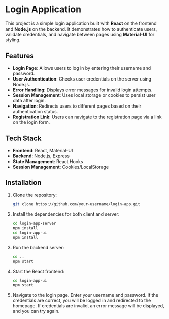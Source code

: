 # Login Application

This project is a simple login application built with **React** on the frontend and **Node.js** on the backend. It demonstrates how to authenticate users, validate credentials, and navigate between pages using **Material-UI** for styling.

## Features

- **Login Page**: Allows users to log in by entering their username and password.
- **User Authentication**: Checks user credentials on the server using Node.js.
- **Error Handling**: Displays error messages for invalid login attempts.
- **Session Management**: Uses local storage or cookies to persist user data after login.
- **Navigation**: Redirects users to different pages based on their authentication status.
- **Registration Link**: Users can navigate to the registration page via a link on the login form.

## Tech Stack

- **Frontend**: React, Material-UI
- **Backend**: Node.js, Express
- **State Management**: React Hooks
- **Session Management**: Cookies/LocalStorage

## Installation

1. Clone the repository:
   ```bash
   git clone https://github.com/your-username/login-app.git
2. Install the dependencies for both client and server:
    ```bash
    cd login-app-server
    npm install
    cd login-app-ui
    npm install

3. Run the backend server:
   ```bash
   cd ..
   npm start

4. Start the React frontend:
   ```bash
   cd login-app-ui
   npm start

6. Navigate to the login page.
Enter your username and password.
If the credentials are correct, you will be logged in and redirected to the homepage.
If credentials are invalid, an error message will be displayed, and you can try again.
